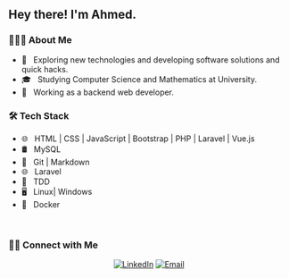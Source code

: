 <h2> Hey there! I'm Ahmed.</h2>

<h3> 👨🏻‍💻 About Me </h3>

- 🤔 &nbsp; Exploring new technologies and developing software solutions and quick hacks.
- 🎓 &nbsp; Studying Computer Science and Mathematics at University.
- 💼 &nbsp; Working as a backend web developer.


<h3>🛠 Tech Stack</h3>

- 🌐 &nbsp; HTML | CSS | JavaScript | Bootstrap | PHP | Laravel | Vue.js
- 🛢 &nbsp; MySQL 
- 🔧 &nbsp; Git | Markdown 
- 🌐 &nbsp; Laravel 
- 🔧 &nbsp; TDD
- 🖥 &nbsp; Linux| Windows 
- 🔧 &nbsp; Docker
<br/>
<h3> 🤝🏻 Connect with Me </h3>

<p align="center">
<a href="https://www.linkedin.com/in/ahmed-mohamed-72827019a/"><img alt="LinkedIn" src="https://img.shields.io/badge/LinkedIn-Ahmed%20Mohamed-blue?style=flat-square&logo=linkedin"></a>
<a href="mailto:ahmedmohamed.developer1997@gmail.com"><img alt="Email" src="https://img.shields.io/badge/Email-ahmedmohamed.developer1997@gmail.com-blue?style=flat-square&logo=gmail"></a>
</p>
